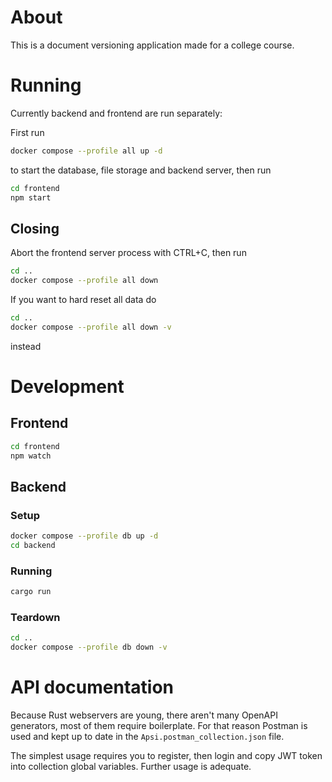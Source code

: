 # About

This is a document versioning application made for a college course.

# Running

Currently backend and frontend are run separately:

First run
```sh
docker compose --profile all up -d
```
to start the database, file storage and backend server, then run
```sh
cd frontend
npm start
```

## Closing
Abort the frontend server process with CTRL+C, then run
```sh
cd ..
docker compose --profile all down
```

If you want to hard reset all data do
```sh
cd ..
docker compose --profile all down -v
```
instead

# Development

## Frontend

```sh
cd frontend
npm watch
```

## Backend

### Setup

```sh
docker compose --profile db up -d
cd backend
```

### Running

```sh
cargo run
```

### Teardown

```sh
cd ..
docker compose --profile db down -v
```

# API documentation

Because Rust webservers are young, there aren't many OpenAPI generators, most of them require boilerplate.
For that reason Postman is used and kept up to date in the `Apsi.postman_collection.json` file.

The simplest usage requires you to register, then login and copy JWT token into collection global variables.
Further usage is adequate.

